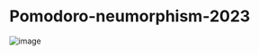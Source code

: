 # Pomodoro-neumorphism-2023

![image](https://github.com/codewithxavi/Pomodoro-neumorphism-2023/assets/70905472/2ffca6dc-966d-49fb-a818-acdf12631f72)
